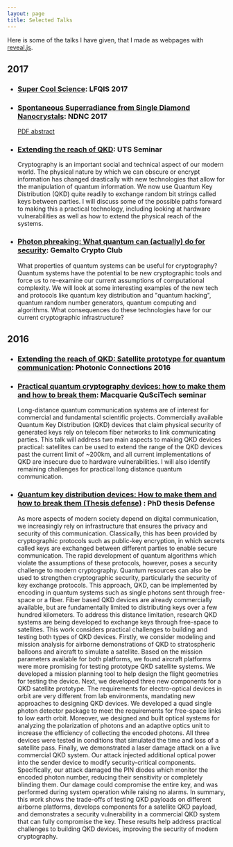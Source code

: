 ```yaml
---
layout: page
title: Selected Talks
---
```


Here is some of the talks I have given, that I made as webpages with [reveal.js](http://lab.hakim.se/reveal-js/#/). 

## 2017 ##

- ### [Super Cool Science](./LFQIS-2017): LFQIS 2017

- ### [Spontaneous Superradiance from Single Diamond Nanocrystals](./NDNC_2017): NDNC 2017 ###

    [PDF abstract](../../public/download/kaiser-NDNC17-abstract.pdf)

- ### [Extending the reach of QKD](./UTS_seminar_2017): UTS Seminar ###

    Cryptography is an important social and technical aspect of our modern world. The physical nature by which we can obscure or encrypt information has changed drastically with new technologies that allow for the manipulation of quantum information. We now use Quantum Key Distribution (QKD) quite readily to exchange random bit strings called keys between parties. I will discuss some of the possible paths forward to making this a practical technology, including looking at hardware vulnerabilities as well as how to extend the physical reach of the systems. 

- ### [Photon phreaking: What quantum can (actually) do for security](./crypto_club): Gemalto Crypto Club ###

    What properties of quantum systems can be useful for cryptography? Quantum systems have the potential to be new cryptographic tools and force us to re-examine our current assumptions of computational complexity. We will look at some interesting examples of the new tech and protocols like quantum key distribution and "quantum hacking", quantum random number generators, quantum computing and algorithms. What consequences do these technologies have for our current cryptographic infrastructure?

## 2016 ##

- ### [Extending the reach of QKD: Satellite prototype for quantum communication](./photonics_connections_2016): Photonic Connections 2016 ### 


- ### [Practical quantum cryptography devices: how to make them and how to break them](./macquarie_seminar_2016): Macquarie QuSciTech seminar ### 

    Long-distance quantum communication systems are of interest for commercial and fundamental scientific projects. Commercially available Quantum Key Distribution (QKD) devices that claim physical security of generated keys rely on telecom fiber networks to link communicating parties.  This talk will address two main aspects to making QKD devices practical: satellites can be used to extend the range of the QKD devices past the current limit of ~200km, and all current implementations of QKD are insecure due to hardware vulnerabilities. I will also identify remaining challenges for practical long distance quantum communication.

- ### [Quantum key distribution devices: How to make them and how to break them (Thesis defense)](./thesis_defense) : PhD thesis Defense ### 

    As more aspects of modern society depend on digital communication, we increasingly rely on infrastructure that ensures the privacy and security of this communication. Classically, this has been provided by cryptographic protocols such as public-key encryption, in which secrets called keys are exchanged between different parties to enable secure communication. The rapid development of quantum algorithms which violate the assumptions of these protocols, however, poses a security challenge to modern cryptography. Quantum resources can also be used to strengthen cryptographic security, particularly the security of key exchange protocols. This approach, QKD, can be implemented by encoding in quantum systems such as single photons sent through free-space or a fiber. Fiber based QKD devices are already commercially available, but are fundamentally limited to distributing keys over a few hundred kilometers. To address this distance limitation, research QKD systems are being developed to exchange keys through free-space to satellites. This work considers practical challenges to building and testing both types of QKD devices. Firstly, we consider modeling and mission analysis for airborne demonstrations of QKD to stratospheric balloons and aircraft to simulate a satellite. Based on the mission parameters available for both platforms, we found aircraft platforms were more promising for testing prototype QKD satellite systems. We developed a mission planning tool to help design the flight geometries for testing the device. Next, we developed three new components for a QKD satellite prototype. The requirements for electro-optical devices in orbit are very different from lab environments, mandating new approaches to designing QKD devices. We developed a quad single photon detector package to meet the requirements for free-space links to low earth orbit. Moreover, we designed and built optical systems for analyzing the polarization of photons and an adaptive optics unit to increase the efficiency of collecting the encoded photons. All three devices were tested in conditions that simulated the time and loss of a satellite pass. Finally, we demonstrated a laser damage attack on a live commercial QKD system. Our attack injected additional optical power into the sender device to modify security-critical components. Specifically, our attack damaged the PIN diodes which monitor the encoded photon number, reducing their sensitivity or completely blinding them. Our damage could compromise the entire key, and was performed during system operation while raising no alarms. In summary, this work shows the trade-offs of testing QKD payloads on different airborne platforms, develops components for a satellite QKD payload, and demonstrates a security vulnerability in a commercial QKD system that can fully compromise the key. These results help address practical challenges to building QKD devices, improving the security of modern cryptography.